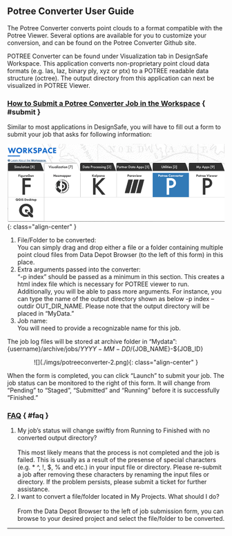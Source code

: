 ## Potree Converter User Guide

The Potree Converter converts point clouds to a format compatible with the Potree Viewer. Several options are available for you to customize your conversion, and can be found on the Potree Converter Github site.

POTREE Converter can be found under Visualization tab in DesignSafe Workspace. This application converts non-proprietary point cloud data formats (e.g. las, laz, binary ply, xyz or ptx) to a POTREE readable data structure (octree). The output directory from this application can next be visualized in POTREE Viewer.

### [How to Submit a Potree Converter Job in the Workspace](#submit) { #submit }

Similar to most applications in DesignSafe, you will have to fill out a form to submit your job that asks for following information:

![](./imgs/potreeconverter-1.png){: class="align-center" }

<ol>
<li>File/Folder to be converted:<br>
	You can simply drag and drop either a file or a folder containing multiple point cloud files from Data Depot Browser (to the left of this form) in this place.</li>
<li>Extra arguments passed into the converter:<br>
	“-p index” should be passed as a minimum in this section. This creates a html index file which is necessary for POTREE viewer to run. Additionally, you will be able to pass more arguments. For instance, you can type the name of the output directory shown as below -p index –outdir OUT_DIR_NAME. Please note that the output directory will be placed in “MyData.”</li>
<li>Job name:<br>
	You will need to provide a recognizable name for this job.</li>
</ol>

The job log files will be stored at archive folder in “Mydata”: {username}/archive/jobs/${YYYY-MM-DD}/${JOB_NAME}-${JOB_ID}

<center>![](./imgs/potreeconverter-2.png){: class="align-center" }</center>

When the form is completed, you can click “Launch” to submit your job. The job status can be monitored to the right of this form. It will change from “Pending” to “Staged”, “Submitted” and “Running” before it is successfully “Finished.”

### [FAQ](#faq) { #faq }

<ol>
<li>My job’s status will change swiftly from Running to Finished with no converted output directory?<br>
	 <br>
	This most likely means that the process is not completed and the job is failed. This is usually as a result of the presense of special characters (e.g. &#42; ^, !, $, % and etc.) in your input file or directory. Please re-submit a job after removing these characters by renaming the input files or directory. If the problem persists, please submit a ticket for further assistance.</li>
<li>I want to convert a file/folder located in My Projects. What should I do?<br>
	 <br>
	From the Data Depot Browser to the left of job submission form, you can browse to your desired project and select the file/folder to be converted.</li>
</ol>

---

